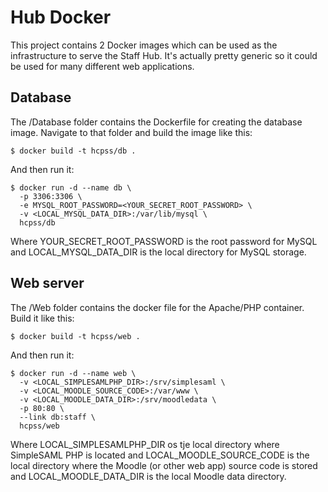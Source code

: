 # Hub Docker

This project contains 2 Docker images which can be used as the infrastructure to
serve the Staff Hub. It's actually pretty generic so it could be used for many
different web applications.

## Database

The /Database folder contains the Dockerfile for creating the database image.
Navigate to that folder and build the image like this:

```
$ docker build -t hcpss/db .
```

And then run it:

```
$ docker run -d --name db \
  -p 3306:3306 \
  -e MYSQL_ROOT_PASSWORD=<YOUR_SECRET_ROOT_PASSWORD> \
  -v <LOCAL_MYSQL_DATA_DIR>:/var/lib/mysql \
  hcpss/db
```

Where YOUR_SECRET_ROOT_PASSWORD is the root password for MySQL and
LOCAL_MYSQL_DATA_DIR is the local directory for MySQL storage.

## Web server

The /Web folder contains the docker file for the Apache/PHP container. Build it
like this:

```
$ docker build -t hcpss/web .
```

And then run it:

```
$ docker run -d --name web \
  -v <LOCAL_SIMPLESAMLPHP_DIR>:/srv/simplesaml \
  -v <LOCAL_MOODLE_SOURCE_CODE>:/var/www \
  -v <LOCAL_MOODLE_DATA_DIR>:/srv/moodledata \
  -p 80:80 \
  --link db:staff \
  hcpss/web
```

Where LOCAL_SIMPLESAMLPHP_DIR os tje local directory where SimpleSAML PHP is
located and LOCAL_MOODLE_SOURCE_CODE is the local directory where the Moodle (or 
other web app) source code is stored and LOCAL_MOODLE_DATA_DIR is the local
Moodle data directory.
